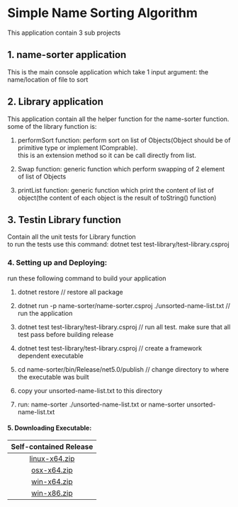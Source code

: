

# Simple Name Sorting Algorithm

This application contain 3 sub projects

## 1. name-sorter application

This is the main console application which take 1 input argument: the name/location of file to sort<br/>


## 2. Library application

This application contain all the helper function for the name-sorter function.<br />
some of the library function is: 

1. performSort function: perform sort on list of Objects(Object should be of primitive type or implement IComprable). <br />
this is an extension method so it can be call directly from list.

2. Swap function: generic function which perform swapping of 2 element of list of Objects <br />

3. printList function: generic function which print the content of list of object(the content of each object is the result of toString() function)

## 3. Testin Library function

Contain all the unit tests for Library function <br />
to run the tests use this command: dotnet test test-library/test-library.csproj 


### 4. Setting up and Deploying:

run these following command to build your application

1. dotnet restore // restore all package 

2. dotnet run -p name-sorter/name-sorter.csproj ./unsorted-name-list.txt  // run the application

3. dotnet test test-library/test-library.csproj  // run all test. make sure that all test pass before building release

4. dotnet test test-library/test-library.csproj  // create a framework dependent executable 

5. cd name-sorter/bin/Release/net5.0/publish // change directory to where the executable was built

6. copy your unsorted-name-list.txt to this directory

7. run:  name-sorter ./unsorted-name-list.txt or name-sorter unsorted-name-list.txt 

#### 5. Downloading Executable:
| Self-contained Release  |
| :-------------: |
| [linux-x64.zip](https://github.com/zeotuan/SimpleQuickSort/releases/download/0.0.1/linux-x64.zip)  |
| [osx-x64.zip](https://github.com/zeotuan/SimpleQuickSort/releases/download/0.0.1/osx-x64.zip)  |
| [win-x64.zip](https://github.com/zeotuan/SimpleQuickSort/releases/download/0.0.1/win-x64.zip)  |
| [win-x86.zip](https://github.com/zeotuan/SimpleQuickSort/releases/download/0.0.1/win-x86.zip)  |
